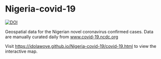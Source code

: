 # Nigeria-covid-19
[![DOI](https://zenodo.org/badge/DOI/10.5281/zenodo.3739093.svg)](https://doi.org/10.5281/zenodo.3739093)

Geospatial data for the Nigerian novel coronavirus confirmed cases. Data are manually curated daily from www.covid-19.ncdc.org 

Visit https://idolawoye.github.io/Nigeria-covid-19/covid-19.html to view the interactive map.
